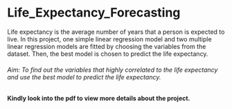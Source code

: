# Life_Expectancy_Forecasting
Life expectancy is the average number of years that a person is expected to live. In this project, one simple linear regression model and two multiple linear regression models are fitted by choosing the variables from the dataset. Then, the best model is chosen to predict the life expectancy.

###### Aim: To find out the variables that highly correlated to the life expectancy and use the best model to predict the life expectancy.

**Kindly look into the pdf to view more details about the project.**
